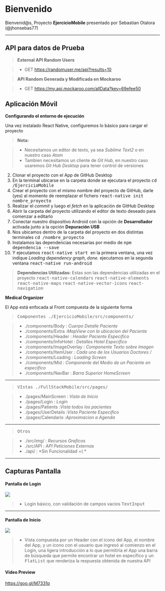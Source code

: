 ﻿Bienvenido
===================


Bienvenid@s,  Proyecto **EjercicioMobile** presentado por Sebastian Otalora (@jhonsebas77)

----------

API para datos de Prueba
-------------
> **External API Random Users**

> - GET https://randomuser.me/api?results=10

> **API Random Generada y Modificada en Mockaroo**

> - GET https://my.api.mockaroo.com/allData?key=69efee50




Aplicación Móvil
-------------
**Configurando el entorno de ejecución**

Una vez instalado React Native, configuremos lo básico para cargar el proyecto

> **Nota:**

> - Necesitamos un editor de texto, ya sea *Sublime Text2* o en nuestro caso *Atom*
> - Tambien necesitamos un cliente de *Git Hub*, en nuestro caso usaremos *Git Hub Desktop* para tener control de versiones


 2. Clonar el proyecto con el App de GitHub Desktop
 3. En la terminal ubicarse en la carpeta donde se ejecutara el proyecto
 <kbd> cd /EjercicioMobile </kbd>
 4. Crear el proyecto con el mismo nombre del proyecto de GitHub, darle (yes) al momento de reemplazar el fichero <kbd> react-native init nombre_proyecto </kbd>
 5. Realizar el *commit* y luego el *fetch* en la aplicación de GitHub Desktop
 6. Abrir la carpeta del proyecto utilizando el editor de texto deseado para comenzar a editarlo
 7. Conectar nuestro dispositivo Android con la opción de **Desarrollador** activada junto a la opción **Depuración USB**
 8. Nos ubicamos dentro de la carpeta del proyecto en dos distintas terminales  <kbd>cd /nombre_proyecto </kbd>
 9. Instalamos las dependencias necesarias por medio de <kbd>npm dependencia --save</kbd>
 10. Y ejecutamos <kbd>react-native start </kbd> en la primera ventana, una vez indique *Loading dependency graph, done.*  ejecutamos en la segunda ventana <kbd>react-native run-android</kbd>

> **Dependencias Utilizadas:** Estas son las dependencias utilizadas en el proyecto
<kbd>react-native-calendars</kbd>
<kbd> react-native-elements</kbd>
<kbd> react-native-maps</kbd>
<kbd> react-native-vector-icons</kbd>
<kbd> react-navigation</kbd>


**Medical Organizer**

El App está enfocada al Front compuesta de la siguiente forma
>  <kbd>Componentes ./EjercicioMobile/src/components/</kbd>

> - ./components/Body : *Cuerpo Detalle Paciente*
> - ./components/Extra :*MapView con la ubicacion del Paciente*
> - ./components/Header : *Header Paciente Especifico*
> - ./components/InfoHotel : *Detalles Hotel Específico*
> - ./components/ImageOverlay : *Componente Texto sobre Imagen*
> - ./components/ItemUser : *Cada uno de los Usuarios Doctores /*
> - ./components/Loading : *Loading Screen*
> - ./components/Mid : *Componente del Medio de un Paciente en especifico*
> - ./components/NavBar : *Barra Superior HomeScreen*


----------
>  <kbd>VIstas ./FullStackMobile/src/pages/</kbd>

> - ./pages/MainScreen  : *Vista de Inicio*
> - ./pages/Login  : *Login*
> - ./pages/Patients :*Vista todos los pacientes*
> - ./pages/UserDetails  :*Vista Paciente Especifico*
> - ./pages/Calendario            :*Aproximacion a Agenda*

----------
>  <kbd>Otros </kbd>

> - ./src/img/  : *Recursos Graficos*
> - ./src/API  : *API Peticiones Externas*
> - ./api/  : *Sin Funcionalidad =( *


----------

## Capturas Pantalla

#### Pantalla de Login
![ ](./src/img/screencapture/HomeScreen.png)

> - Login básico, con validación de campos vacios <kbd>TextInput</kbd>

----------

#### Pantalla de Inicio
![ ](./src/img/screencapture/HomeScreen.png)

> - Vista compuesta por un Header con el icono del App, el nombre del App, y un icono con el usuario que ingresó al comienzo en el Login, una ligera introducción a lo que permitiría el App una barra de búsqueda que permite encontrar un hotel en específico y un <kbd>FlatList</kbd> que renderiza la respuesta obtenida de nuestra API


#### Video Preview
https://goo.gl/M7331p
